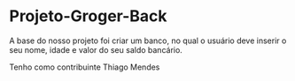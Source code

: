 # Projeto-Groger-Back
A base do nosso projeto foi criar um banco, no qual o usuário deve inserir o seu nome, idade e valor do seu saldo bancário.

Tenho como contribuinte Thiago Mendes
